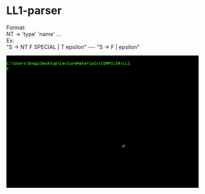 # LL1-parser

Format:  
NT -> 'type' 'name' ...  
Ex:  
"S -> NT F SPECIAL | T epsilon" --- "S -> F | epsilon"

![](test.gif)
